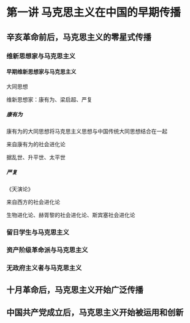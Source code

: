 # 第一讲	马克思主义在中国的早期传播



## 辛亥革命前后，马克思主义的零星式传播

### 维新思想家与马克思主义

#### 早期维新思想家与马克思主义

大同思想

维新思想家：康有为、梁启超、严复

##### 康有为

康有为的大同思想将马克思主义思想与中国传统大同思想结合在一起

来自康有为的社会进化论

据乱世、升平世、太平世

##### 严复

《天演论》

来自西方的社会进化论

生物进化论、赫胥黎的社会进化论、斯宾塞社会进化论

### 留日学生与马克思主义



### 资产阶级革命派与马克思主义

### 无政府主义者与马克思主义

## 十月革命后，马克思主义开始广泛传播

## 中国共产党成立后，马克思主义开始被运用和创新

